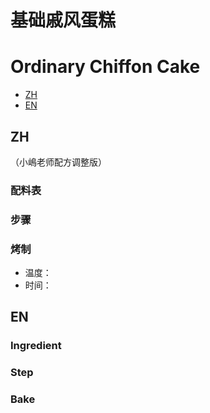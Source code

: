 # 基础戚风蛋糕
# Ordinary Chiffon Cake

* [ZH](#ZH)
* [EN](#EN)

## ZH
（小嶋老师配方调整版）
### 配料表


### 步骤


### 烤制
* 温度：
* 时间：

## EN
### Ingredient


### Step

### Bake
